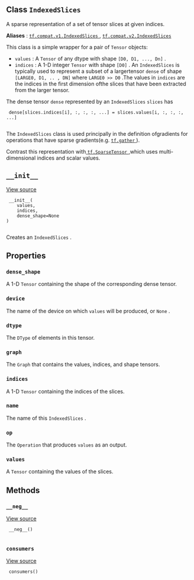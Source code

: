 

## Class  `IndexedSlices` 
A sparse representation of a set of tensor slices at given indices.

**Aliases** : [ `tf.compat.v1.IndexedSlices` ](/api_docs/python/tf/IndexedSlices), [ `tf.compat.v2.IndexedSlices` ](/api_docs/python/tf/IndexedSlices)

This class is a simple wrapper for a pair of  `Tensor`  objects:

-  `values` : A  `Tensor`  of any dtype with shape  `[D0, D1, ..., Dn]` .
-  `indices` : A 1-D integer  `Tensor`  with shape  `[D0]` .
An  `IndexedSlices`  is typically used to represent a subset of a largertensor  `dense`  of shape  `[LARGE0, D1, .. , DN]`  where  `LARGE0 >> D0` .The values in  `indices`  are the indices in the first dimension ofthe slices that have been extracted from the larger tensor.

The dense tensor  `dense`  represented by an  `IndexedSlices`   `slices`  has

```
 dense[slices.indices[i], :, :, :, ...] = slices.values[i, :, :, :, ...]
 
```

The  `IndexedSlices`  class is used principally in the definition ofgradients for operations that have sparse gradients(e.g. [ `tf.gather` ](https://tensorflow.google.cn/api_docs/python/tf/gather)).

Contrast this representation with[ `tf.SparseTensor` ](https://tensorflow.google.cn/api_docs/python/tf/sparse/SparseTensor),which uses multi-dimensional indices and scalar values.

##  `__init__` 
[View source](https://github.com/tensorflow/tensorflow/blob/r2.0/tensorflow/python/framework/indexed_slices.py#L90-L95)

```
 __init__(
    values,
    indices,
    dense_shape=None
)
 
```

Creates an  `IndexedSlices` .

## Properties


###  `dense_shape` 
A 1-D  `Tensor`  containing the shape of the corresponding dense tensor.

###  `device` 
The name of the device on which  `values`  will be produced, or  `None` .

###  `dtype` 
The  `DType`  of elements in this tensor.

###  `graph` 
The  `Graph`  that contains the values, indices, and shape tensors.

###  `indices` 
A 1-D  `Tensor`  containing the indices of the slices.

###  `name` 
The name of this  `IndexedSlices` .

###  `op` 
The  `Operation`  that produces  `values`  as an output.

###  `values` 
A  `Tensor`  containing the values of the slices.

## Methods


###  `__neg__` 
[View source](https://github.com/tensorflow/tensorflow/blob/r2.0/tensorflow/python/framework/indexed_slices.py#L143-L144)

```
 __neg__()
 
```

###  `consumers` 
[View source](https://github.com/tensorflow/tensorflow/blob/r2.0/tensorflow/python/framework/indexed_slices.py#L174-L175)

```
 consumers()
 
```

